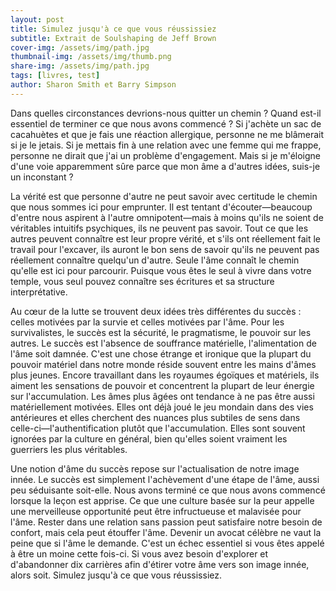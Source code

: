 ```yaml
---
layout: post
title: Simulez jusqu'à ce que vous réussissiez
subtitle: Extrait de Soulshaping de Jeff Brown
cover-img: /assets/img/path.jpg
thumbnail-img: /assets/img/thumb.png
share-img: /assets/img/path.jpg
tags: [livres, test]
author: Sharon Smith et Barry Simpson
---
```


Dans quelles circonstances devrions-nous quitter un chemin ? Quand est-il essentiel de terminer ce que nous avons commencé ? Si j'achète un sac de cacahuètes et que je fais une réaction allergique, personne ne me blâmerait si je le jetais. Si je mettais fin à une relation avec une femme qui me frappe, personne ne dirait que j'ai un problème d'engagement. Mais si je m'éloigne d'une voie apparemment sûre parce que mon âme a d'autres idées, suis-je un inconstant ?

La vérité est que personne d'autre ne peut savoir avec certitude le chemin que nous sommes ici pour emprunter. Il est tentant d'écouter—beaucoup d'entre nous aspirent à l'autre omnipotent—mais à moins qu'ils ne soient de véritables intuitifs psychiques, ils ne peuvent pas savoir. Tout ce que les autres peuvent connaître est leur propre vérité, et s'ils ont réellement fait le travail pour l'excaver, ils auront le bon sens de savoir qu'ils ne peuvent pas réellement connaître quelqu'un d'autre. Seule l'âme connaît le chemin qu'elle est ici pour parcourir. Puisque vous êtes le seul à vivre dans votre temple, vous seul pouvez connaître ses écritures et sa structure interprétative.

Au cœur de la lutte se trouvent deux idées très différentes du succès : celles motivées par la survie et celles motivées par l'âme. Pour les survivalistes, le succès est la sécurité, le pragmatisme, le pouvoir sur les autres. Le succès est l'absence de souffrance matérielle, l'alimentation de l'âme soit damnée. C'est une chose étrange et ironique que la plupart du pouvoir matériel dans notre monde réside souvent entre les mains d'âmes plus jeunes. Encore travaillant dans les royaumes égoïques et matériels, ils aiment les sensations de pouvoir et concentrent la plupart de leur énergie sur l'accumulation. Les âmes plus âgées ont tendance à ne pas être aussi matériellement motivées. Elles ont déjà joué le jeu mondain dans des vies antérieures et elles cherchent des nuances plus subtiles de sens dans celle-ci—l'authentification plutôt que l'accumulation. Elles sont souvent ignorées par la culture en général, bien qu'elles soient vraiment les guerriers les plus véritables.

Une notion d'âme du succès repose sur l'actualisation de notre image innée. Le succès est simplement l'achèvement d'une étape de l'âme, aussi peu séduisante soit-elle. Nous avons terminé ce que nous avons commencé lorsque la leçon est apprise. Ce que une culture basée sur la peur appelle une merveilleuse opportunité peut être infructueuse et malavisée pour l'âme. Rester dans une relation sans passion peut satisfaire notre besoin de confort, mais cela peut étouffer l'âme. Devenir un avocat célèbre ne vaut la peine que si l'âme le demande. C'est un échec essentiel si vous êtes appelé à être un moine cette fois-ci. Si vous avez besoin d'explorer et d'abandonner dix carrières afin d'étirer votre âme vers son image innée, alors soit. Simulez jusqu'à ce que vous réussissiez.
